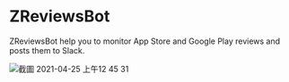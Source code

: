 # ZReviewsBot

ZReviewsBot help you to monitor App Store and Google Play reviews and posts them to Slack.

![截圖 2021-04-25 上午12 45 31](https://user-images.githubusercontent.com/33706588/115966452-333cd400-a560-11eb-8be4-39fbb4c43c49.png)

